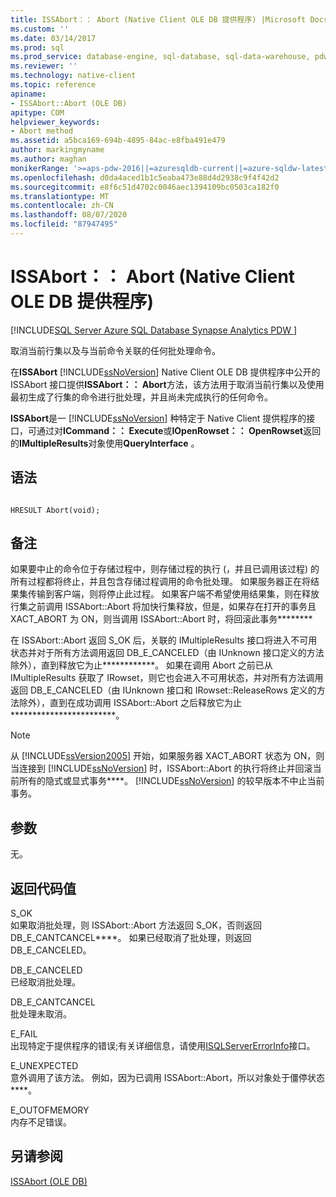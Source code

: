 ```yaml
---
title: ISSAbort：： Abort (Native Client OLE DB 提供程序) |Microsoft Docs
ms.custom: ''
ms.date: 03/14/2017
ms.prod: sql
ms.prod_service: database-engine, sql-database, sql-data-warehouse, pdw
ms.reviewer: ''
ms.technology: native-client
ms.topic: reference
apiname:
- ISSAbort::Abort (OLE DB)
apitype: COM
helpviewer_keywords:
- Abort method
ms.assetid: a5bca169-694b-4895-84ac-e8fba491e479
author: markingmyname
ms.author: maghan
monikerRange: '>=aps-pdw-2016||=azuresqldb-current||=azure-sqldw-latest||>=sql-server-2016||=sqlallproducts-allversions||>=sql-server-linux-2017||=azuresqldb-mi-current'
ms.openlocfilehash: d0da4aced1b1c5eaba473e88d4d2938c9f4f42d2
ms.sourcegitcommit: e8f6c51d4702c0046aec1394109bc0503ca182f0
ms.translationtype: MT
ms.contentlocale: zh-CN
ms.lasthandoff: 08/07/2020
ms.locfileid: "87947495"
---
```

# <a name="issabortabort-native-client-ole-db-provider"></a>ISSAbort：： Abort (Native Client OLE DB 提供程序) 
[!INCLUDE[SQL Server Azure SQL Database Synapse Analytics PDW ](../../includes/applies-to-version/sql-asdb-asdbmi-asa-pdw.md)]

  取消当前行集以及与当前命令关联的任何批处理命令。  
  
在**ISSAbort** [!INCLUDE[ssNoVersion](../../includes/ssnoversion-md.md)] Native Client OLE DB 提供程序中公开的 ISSAbort 接口提供**ISSAbort：： Abort**方法，该方法用于取消当前行集以及使用最初生成了行集的命令进行批处理，并且尚未完成执行的任何命令。  
  
 **ISSAbort**是一 [!INCLUDE[ssNoVersion](../../includes/ssnoversion-md.md)] 种特定于 Native Client 提供程序的接口，可通过对**ICommand：： Execute**或**IOpenRowset：： OpenRowset**返回的**IMultipleResults**对象使用**QueryInterface** 。  
  
## <a name="syntax"></a>语法  
  
```  
  
HRESULT Abort(void);  
```  
  
## <a name="remarks"></a>备注  
 如果要中止的命令位于存储过程中，则存储过程的执行 (，并且已调用该过程) 的所有过程都将终止，并且包含存储过程调用的命令批处理。 如果服务器正在将结果集传输到客户端，则将停止此过程。 如果客户端不希望使用结果集，则在释放行集之前调用 ISSAbort::Abort 将加快行集释放，但是，如果存在打开的事务且 XACT_ABORT 为 ON，则当调用 ISSAbort::Abort 时，将回滚此事务********  
  
 在 ISSAbort::Abort 返回 S_OK 后，关联的 IMultipleResults 接口将进入不可用状态并对于所有方法调用返回 DB_E_CANCELED（由 IUnknown 接口定义的方法除外），直到释放它为止************。 如果在调用 Abort 之前已从 IMultipleResults 获取了 IRowset，则它也会进入不可用状态，并对所有方法调用返回 DB_E_CANCELED（由 IUnknown 接口和 IRowset::ReleaseRows 定义的方法除外），直到在成功调用 ISSAbort::Abort 之后释放它为止************************。  
  
> [!NOTE]  
>  从 [!INCLUDE[ssVersion2005](../../includes/ssversion2005-md.md)] 开始，如果服务器 XACT_ABORT 状态为 ON，则当连接到 [!INCLUDE[ssNoVersion](../../includes/ssnoversion-md.md)] 时，ISSAbort::Abort 的执行将终止并回滚当前所有的隐式或显式事务****。 [!INCLUDE[ssNoVersion](../../includes/ssnoversion-md.md)] 的较早版本不中止当前事务。  
  
## <a name="arguments"></a>参数  
 无。  
  
## <a name="return-code-values"></a>返回代码值  
 S_OK  
 如果取消批处理，则 ISSAbort::Abort 方法返回 S_OK，否则返回 DB_E_CANTCANCEL****。 如果已经取消了批处理，则返回 DB_E_CANCELED。  
  
 DB_E_CANCELED  
 已经取消批处理。  
  
 DB_E_CANTCANCEL  
 批处理未取消。  
  
 E_FAIL  
 出现特定于提供程序的错误;有关详细信息，请使用[ISQLServerErrorInfo](https://docs.microsoft.com/sql/connect/oledb/ole-db-interfaces/isqlservererrorinfo-geterrorinfo-ole-db?view=sql-server-ver15)接口。  
  
 E_UNEXPECTED  
 意外调用了该方法。 例如，因为已调用 ISSAbort::Abort，所以对象处于僵停状态****。  
  
 E_OUTOFMEMORY  
 内存不足错误。  
  
## <a name="see-also"></a>另请参阅  
 [ISSAbort &#40;OLE DB&#41;](https://msdn.microsoft.com/library/7c4df482-4a83-4da0-802b-3637b507693a)  
  
  

